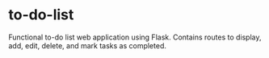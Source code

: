 # to-do-list
Functional to-do list web application using Flask. Contains routes to display, add, edit, delete, and mark tasks as completed.
